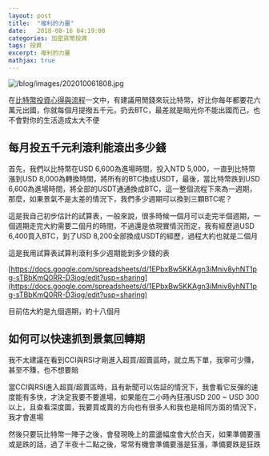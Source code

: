 ```yaml
---
layout: post
title:  "複利的力量"
date:   2018-08-16 04:19:00
categories: 加密貨幣投資
tags: 投資
excerpt: 複利的力量
mathjax: true
---
```


![/blog/images/202010061808.jpg](/blog/images/202010061808.jpg)

在[比特幣投資心得與流程](/blog/2018/08/16/比特幣投資心得與流程/)一文中，有建議用閒錢來玩比特幣，好比你每年都要花六萬元出國，你就每個月提撥五千元，扔去BTC，最差就是賠光你不能出國而己，也不會對你的生活造成太大不便

## 每月投五千元利滾利能滾出多少錢
首先，我們以比特幣在USD 6,600為進場時間，投入NTD 5,000，一直到比特幣漲到USD 8,000為轉換時間，將所有的BTC換成USDT，最後，當比特幣跌到USD 6,600為進場時間，將全部的USDT通通換成BTC，這一整個流程下來為一週期，那麼，如果景氣不是太差的情況下，我們多少週期可以換到三顆BTC呢？

這是我自己初步估計的試算表，一般來說，很多時候一個月可以走完半個週期，一個週期走完大約需要二個月的時間，不過還是依現實情況而定，我有經歷過USD 6,400買入BTC，到了USD 8,200全部換成USDT的經歷，過程大約也就是二個月

這是我用試算表試算利滾利多少週期能到多少錢的表

[https://docs.google.com/spreadsheets/d/1EPbxBw5KKAgn3iMniv8yhNT1pg-sTBbKmQ0RR-D3iog/edit?usp=sharing](https://docs.google.com/spreadsheets/d/1EPbxBw5KKAgn3iMniv8yhNT1pg-sTBbKmQ0RR-D3iog/edit?usp=sharing)

目前估大約是九個週期，約十八個月

## 如何可以快速抓到景氣回轉期
我不太建議在看到CCI與RSI才剛進入超買/超賣區時，就立馬下單，我寧可少賺，甚至不賺，也不想要賠

當CCI與RSI進入超買/超賣區時，且有新聞可以佐証的情況下，我會看它反彈的速度能有多快，才決定我要不要進場，如果能在二小時內狂漲USD 200 ~ USD 300以上，且查看深度圖，我要買或賣的方向也有很多人和我也是相同方面的情況下，我才會進場

然後只要玩比特幣一陣子之後，會發現晚上的震盪幅度會大於白天，如果準備要漲或是跌的話，過了半夜十二點之後，常常有機會準備要漲是狂漲，準備要跌是狂跌